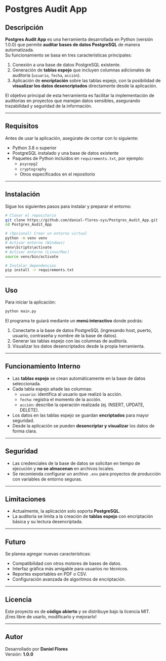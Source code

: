 # Postgres Audit App

## Descripción
**Postgres Audit App** es una herramienta desarrollada en Python (versión 1.0.0) que permite **auditar bases de datos PostgreSQL** de manera automatizada.  
Su funcionamiento se basa en tres características principales:

1. Conexión a una base de datos PostgreSQL existente.
2. Generación de **tablas espejo** que incluyen columnas adicionales de auditoría (`usuario`, `fecha`, `acción`).
3. Aplicación de **encriptación** sobre las tablas espejo, con la posibilidad de **visualizar los datos desencriptados** directamente desde la aplicación.

El objetivo principal de esta herramienta es facilitar la implementación de auditorías en proyectos que manejan datos sensibles, asegurando trazabilidad y seguridad de la información.

---

## Requisitos
Antes de usar la aplicación, asegúrate de contar con lo siguiente:

- Python 3.8 o superior
- PostgreSQL instalado y una base de datos existente
- Paquetes de Python incluidos en `requirements.txt`, por ejemplo:
  - `psycopg2`
  - `cryptography`
  - Otros especificados en el repositorio

---

## Instalación
Sigue los siguientes pasos para instalar y preparar el entorno:

```bash
# Clonar el repositorio
git clone https://github.com/daniel-flores-sys/Postgres_Audit_App.git
cd Postgres_Audit_App

# (Opcional) Crear un entorno virtual
python -m venv venv
# Activar entorno (Windows)
venv\Scripts\activate
# Activar entorno (Linux/Mac)
source venv/bin/activate

# Instalar dependencias
pip install -r requirements.txt
```

---

## Uso
Para iniciar la aplicación:

```bash
python main.py
```

El programa te guiará mediante un **menú interactivo** donde podrás:

1. Conectarte a la base de datos PostgreSQL (ingresando host, puerto, usuario, contraseña y nombre de la base de datos).
2. Generar las tablas espejo con las columnas de auditoría.
3. Visualizar los datos desencriptados desde la propia herramienta.

---

## Funcionamiento Interno
- Las **tablas espejo** se crean automáticamente en la base de datos seleccionada.
- Cada tabla espejo añade las columnas:
  - `usuario`: identifica al usuario que realizó la acción.
  - `fecha`: registra el momento de la acción.
  - `acción`: describe la operación realizada (ej. INSERT, UPDATE, DELETE).
- Los datos en las tablas espejo se guardan **encriptados** para mayor seguridad.
- Desde la aplicación se pueden **desencriptar y visualizar** los datos de forma clara.

---

## Seguridad
- Las credenciales de la base de datos se solicitan en tiempo de ejecución y **no se almacenan** en archivos locales.
- Se recomienda configurar un archivo `.env` para proyectos de producción con variables de entorno seguras.

---

## Limitaciones
- Actualmente, la aplicación solo soporta **PostgreSQL**.
- La auditoría se limita a la creación de **tablas espejo** con encriptación básica y su lectura desencriptada.

---

## Futuro
Se planea agregar nuevas características:
- Compatibilidad con otros motores de bases de datos.
- Interfaz gráfica más amigable para usuarios no técnicos.
- Reportes exportables en PDF o CSV.
- Configuración avanzada de algoritmos de encriptación.

---

## Licencia
Este proyecto es de **código abierto** y se distribuye bajo la licencia MIT.  
¡Eres libre de usarlo, modificarlo y mejorarlo!

---

## Autor
Desarrollado por **Daniel Flores**  
Versión: **1.0.0**
